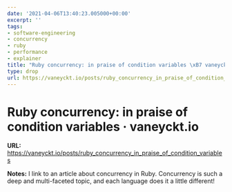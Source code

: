 ```yaml
---
date: '2021-04-06T13:40:23.005000+00:00'
excerpt: ''
tags:
- software-engineering
- concurrency
- ruby
- performance
- explainer
title: "Ruby concurrency: in praise of condition variables \xB7 vaneyckt.io"
type: drop
url: https://vaneyckt.io/posts/ruby_concurrency_in_praise_of_condition_variables
---
```


# Ruby concurrency: in praise of condition variables · vaneyckt.io

**URL:** https://vaneyckt.io/posts/ruby_concurrency_in_praise_of_condition_variables

**Notes:**
I link to an article about concurrency in Ruby. Concurrency is such a deep and multi-faceted topic, and each language does it a little different!
